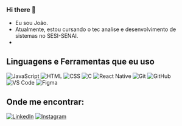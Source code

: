 ### Hi there 👋
-  Eu sou João.
-  Atualmente, estou cursando o tec analise e desenvolvimento de sistemas no SESI-SENAI.
-  
## Linguagens e Ferramentas que eu uso

![JavaScript](https://img.shields.io/badge/-JavaScript-F7DF1E?style=flat&logo=javascript&logoColor=black)
![HTML](https://img.shields.io/badge/-HTML5-E34F26?style=flat&logo=html5&logoColor=white)
![CSS](https://img.shields.io/badge/-CSS3-1572B6?style=flat&log.o=css3&logoColor=white)
![C](https://img.shields.io/badge/-C-A8B9CC?style=flat&logo=c&logoColor=white)
![React Native](https://img.shields.io/badge/-ReactNative-0A2930?style=flat&logo=React&logoColor=2ECFF2)
![Git](https://img.shields.io/badge/-Git-F05032?style=flat&logo=git&logoColor=white)
![GitHub](https://img.shields.io/badge/-GitHub-181717?style=flat&logo=github&logoColor=white)
![VS Code](https://img.shields.io/badge/-VS%20Code-007ACC?style=flat&logo=visual-studio-code&logoColor=white)
![Figma](https://img.shields.io/badge/-Figma-F24E1E?style=flat&logo=figma&logoColor=white)

## Onde me encontrar:
[![LinkedIn](https://img.shields.io/badge/-LinkedIn-0077B5?style=flat&logo=linkedin&logoColor=white)](link)
[![Instagram](https://img.shields.io/badge/-Instagram-E4405F?style=flat&logo=instagram&logoColor=white)](link)
